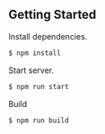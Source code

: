 ## Getting Started
Install dependencies.

```bash
$ npm install
```

Start server.

```bash
$ npm run start
```

Build 
```bash
$ npm run build
```
